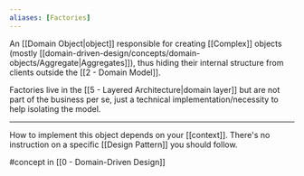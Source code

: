 ```yaml
---
aliases: [Factories]
---
```


An [[Domain Object|object]] responsible for creating [[Complex]] objects (mostly [[domain-driven-design/concepts/domain-objects/Aggregate|Aggregates]]), thus hiding their internal structure from clients outside the [[2 - Domain Model]].

Factories live in the [[5 - Layered Architecture|domain layer]] but are not part of the business per se, just a technical implementation/necessity to help isolating the model.

---

How to implement this object depends on your [[context]]. There's no instruction on a specific [[Design Pattern]] you should follow.

#concept in [[0 - Domain-Driven Design]]